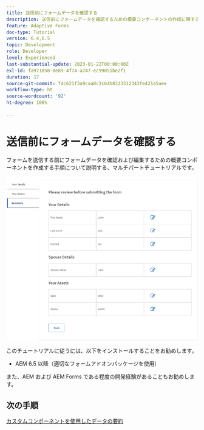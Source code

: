 ```yaml
---
title: 送信前にフォームデータを確認する
description: 送信前にフォームデータを確認するための概要コンポーネントの作成に関するチュートリアル。
feature: Adaptive Forms
doc-type: Tutorial
version: 6.4,6.5
topic: Development
role: Developer
level: Experienced
last-substantial-update: 2023-01-22T00:00:00Z
exl-id: fa971850-0e89-4f74-a747-ec99051be2f1
duration: 17
source-git-commit: f4c621f3a9caa8c2c64b8323312343fe421a5aee
workflow-type: ht
source-wordcount: '92'
ht-degree: 100%

---
```


# 送信前にフォームデータを確認する

フォームを送信する前にフォームデータを確認および編集するための概要コンポーネントを作成する手順について説明する、マルチパートチュートリアルです。

![review-form-data](assets/review-form-data.png)

このチュートリアルに従うには、以下をインストールすることをお勧めします。

* AEM 6.5 以降（適切なフォームアドオンパッケージを使用）

また、AEM および AEM Forms である程度の開発経験があることもお勧めします。

## 次の手順

[カスタムコンポーネントを使用したデータの要約](./create-component.md)